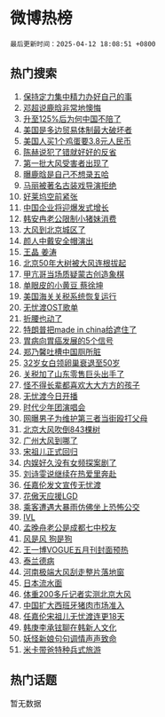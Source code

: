 # 微博热榜

`最后更新时间：2025-04-12 18:08:51 +0800`

## 热门搜索

1. [保持定力集中精力办好自己的事](https://m.weibo.cn/search?containerid=100103type%3D1%26t%3D10%26q%3D%23%E4%BF%9D%E6%8C%81%E5%AE%9A%E5%8A%9B%E9%9B%86%E4%B8%AD%E7%B2%BE%E5%8A%9B%E5%8A%9E%E5%A5%BD%E8%87%AA%E5%B7%B1%E7%9A%84%E4%BA%8B%23&stream_entry_id=51&isnewpage=1&extparam=seat%3D1%26filter_type%3Drealtimehot%26stream_entry_id%3D51%26q%3D%2523%25E4%25BF%259D%25E6%258C%2581%25E5%25AE%259A%25E5%258A%259B%25E9%259B%2586%25E4%25B8%25AD%25E7%25B2%25BE%25E5%258A%259B%25E5%258A%259E%25E5%25A5%25BD%25E8%2587%25AA%25E5%25B7%25B1%25E7%259A%2584%25E4%25BA%258B%2523%26c_type%3D51%26dgr%3D0%26cate%3D10103%26pos%3D0%26display_time%3D1744452530%26pre_seqid%3D174445253057202031937)
1. [邓超说鹿晗非常地懊悔](https://m.weibo.cn/search?containerid=100103type%3D1%26t%3D10%26q%3D%23%E9%82%93%E8%B6%85%E8%AF%B4%E9%B9%BF%E6%99%97%E9%9D%9E%E5%B8%B8%E5%9C%B0%E6%87%8A%E6%82%94%23&stream_entry_id=31&isnewpage=1&extparam=seat%3D1%26stream_entry_id%3D31%26realpos%3D1%26dgr%3D0%26flag%3D2%26filter_type%3Drealtimehot%26pos%3D0%26c_type%3D31%26band_rank%3D1%26q%3D%2523%25E9%2582%2593%25E8%25B6%2585%25E8%25AF%25B4%25E9%25B9%25BF%25E6%2599%2597%25E9%259D%259E%25E5%25B8%25B8%25E5%259C%25B0%25E6%2587%258A%25E6%2582%2594%2523%26cate%3D5001%26lcate%3D5001%26display_time%3D1744452530%26pre_seqid%3D174445253057202031937)
1. [升至125%后为何中国不陪了](https://m.weibo.cn/search?containerid=100103type%3D1%26t%3D10%26q%3D%23%E5%8D%87%E8%87%B3125%25%E5%90%8E%E4%B8%BA%E4%BD%95%E4%B8%AD%E5%9B%BD%E4%B8%8D%E9%99%AA%E4%BA%86%23&stream_entry_id=31&isnewpage=1&extparam=seat%3D1%26stream_entry_id%3D31%26realpos%3D2%26dgr%3D0%26flag%3D2%26filter_type%3Drealtimehot%26pos%3D1%26c_type%3D31%26band_rank%3D2%26q%3D%2523%25E5%258D%2587%25E8%2587%25B3125%2525%25E5%2590%258E%25E4%25B8%25BA%25E4%25BD%2595%25E4%25B8%25AD%25E5%259B%25BD%25E4%25B8%258D%25E9%2599%25AA%25E4%25BA%2586%2523%26cate%3D5001%26lcate%3D5001%26display_time%3D1744452530%26pre_seqid%3D174445253057202031937)
1. [美国是多边贸易体制最大破坏者](https://m.weibo.cn/search?containerid=100103type%3D1%26t%3D10%26q%3D%23%E7%BE%8E%E5%9B%BD%E6%98%AF%E5%A4%9A%E8%BE%B9%E8%B4%B8%E6%98%93%E4%BD%93%E5%88%B6%E6%9C%80%E5%A4%A7%E7%A0%B4%E5%9D%8F%E8%80%85%23&stream_entry_id=31&isnewpage=1&extparam=seat%3D1%26stream_entry_id%3D31%26realpos%3D3%26dgr%3D0%26flag%3D1%26filter_type%3Drealtimehot%26pos%3D2%26c_type%3D31%26band_rank%3D3%26q%3D%2523%25E7%25BE%258E%25E5%259B%25BD%25E6%2598%25AF%25E5%25A4%259A%25E8%25BE%25B9%25E8%25B4%25B8%25E6%2598%2593%25E4%25BD%2593%25E5%2588%25B6%25E6%259C%2580%25E5%25A4%25A7%25E7%25A0%25B4%25E5%259D%258F%25E8%2580%2585%2523%26cate%3D5001%26lcate%3D5001%26display_time%3D1744452530%26pre_seqid%3D174445253057202031937)
1. [美国人买1个鸡蛋要3.8元人民币](https://m.weibo.cn/search?containerid=100103type%3D1%26t%3D10%26q%3D%23%E7%BE%8E%E5%9B%BD%E4%BA%BA%E4%B9%B01%E4%B8%AA%E9%B8%A1%E8%9B%8B%E8%A6%813.8%E5%85%83%E4%BA%BA%E6%B0%91%E5%B8%81%23&stream_entry_id=31&isnewpage=1&extparam=seat%3D1%26stream_entry_id%3D31%26realpos%3D4%26dgr%3D0%26flag%3D1%26filter_type%3Drealtimehot%26pos%3D3%26c_type%3D31%26band_rank%3D4%26q%3D%2523%25E7%25BE%258E%25E5%259B%25BD%25E4%25BA%25BA%25E4%25B9%25B01%25E4%25B8%25AA%25E9%25B8%25A1%25E8%259B%258B%25E8%25A6%25813.8%25E5%2585%2583%25E4%25BA%25BA%25E6%25B0%2591%25E5%25B8%2581%2523%26cate%3D5001%26lcate%3D5001%26display_time%3D1744452530%26pre_seqid%3D174445253057202031937)
1. [陈赫说犯了错就好好的反省](https://m.weibo.cn/search?containerid=100103type%3D1%26t%3D10%26q%3D%23%E9%99%88%E8%B5%AB%E8%AF%B4%E7%8A%AF%E4%BA%86%E9%94%99%E5%B0%B1%E5%A5%BD%E5%A5%BD%E7%9A%84%E5%8F%8D%E7%9C%81%23&stream_entry_id=31&isnewpage=1&extparam=seat%3D1%26stream_entry_id%3D31%26realpos%3D5%26dgr%3D0%26flag%3D1%26filter_type%3Drealtimehot%26pos%3D4%26c_type%3D31%26band_rank%3D5%26q%3D%2523%25E9%2599%2588%25E8%25B5%25AB%25E8%25AF%25B4%25E7%258A%25AF%25E4%25BA%2586%25E9%2594%2599%25E5%25B0%25B1%25E5%25A5%25BD%25E5%25A5%25BD%25E7%259A%2584%25E5%258F%258D%25E7%259C%2581%2523%26cate%3D5001%26lcate%3D5001%26display_time%3D1744452530%26pre_seqid%3D174445253057202031937)
1. [第一批大风受害者出现了](https://m.weibo.cn/search?containerid=100103type%3D1%26t%3D10%26q%3D%23%E7%AC%AC%E4%B8%80%E6%89%B9%E5%A4%A7%E9%A3%8E%E5%8F%97%E5%AE%B3%E8%80%85%E5%87%BA%E7%8E%B0%E4%BA%86%23&stream_entry_id=31&isnewpage=1&extparam=seat%3D1%26stream_entry_id%3D31%26realpos%3D6%26dgr%3D0%26flag%3D0%26filter_type%3Drealtimehot%26pos%3D5%26c_type%3D31%26band_rank%3D6%26q%3D%2523%25E7%25AC%25AC%25E4%25B8%2580%25E6%2589%25B9%25E5%25A4%25A7%25E9%25A3%258E%25E5%258F%2597%25E5%25AE%25B3%25E8%2580%2585%25E5%2587%25BA%25E7%258E%25B0%25E4%25BA%2586%2523%26cate%3D5001%26lcate%3D5001%26display_time%3D1744452530%26pre_seqid%3D174445253057202031937)
1. [曝鹿晗是自己不想录五哈](https://m.weibo.cn/search?containerid=100103type%3D1%26t%3D10%26q%3D%23%E6%9B%9D%E9%B9%BF%E6%99%97%E6%98%AF%E8%87%AA%E5%B7%B1%E4%B8%8D%E6%83%B3%E5%BD%95%E4%BA%94%E5%93%88%23&stream_entry_id=31&isnewpage=1&extparam=seat%3D1%26stream_entry_id%3D31%26realpos%3D7%26dgr%3D0%26flag%3D1%26filter_type%3Drealtimehot%26pos%3D6%26c_type%3D31%26band_rank%3D7%26q%3D%2523%25E6%259B%259D%25E9%25B9%25BF%25E6%2599%2597%25E6%2598%25AF%25E8%2587%25AA%25E5%25B7%25B1%25E4%25B8%258D%25E6%2583%25B3%25E5%25BD%2595%25E4%25BA%2594%25E5%2593%2588%2523%26cate%3D5001%26lcate%3D5001%26display_time%3D1744452530%26pre_seqid%3D174445253057202031937)
1. [马丽被著名古装戏导演拒绝](https://m.weibo.cn/search?containerid=100103type%3D1%26t%3D10%26q%3D%E9%A9%AC%E4%B8%BD%E8%A2%AB%E8%91%97%E5%90%8D%E5%8F%A4%E8%A3%85%E6%88%8F%E5%AF%BC%E6%BC%94%E6%8B%92%E7%BB%9D&stream_entry_id=31&isnewpage=1&extparam=seat%3D1%26stream_entry_id%3D31%26realpos%3D8%26dgr%3D0%26flag%3D1%26filter_type%3Drealtimehot%26pos%3D7%26c_type%3D31%26band_rank%3D8%26q%3D%25E9%25A9%25AC%25E4%25B8%25BD%25E8%25A2%25AB%25E8%2591%2597%25E5%2590%258D%25E5%258F%25A4%25E8%25A3%2585%25E6%2588%258F%25E5%25AF%25BC%25E6%25BC%2594%25E6%258B%2592%25E7%25BB%259D%26cate%3D5001%26lcate%3D5001%26display_time%3D1744452530%26pre_seqid%3D174445253057202031937)
1. [好莱坞空前紧张](https://m.weibo.cn/search?containerid=100103type%3D1%26t%3D10%26q%3D%23%E5%A5%BD%E8%8E%B1%E5%9D%9E%E7%A9%BA%E5%89%8D%E7%B4%A7%E5%BC%A0%23&stream_entry_id=31&isnewpage=1&extparam=seat%3D1%26stream_entry_id%3D31%26realpos%3D9%26dgr%3D0%26flag%3D0%26filter_type%3Drealtimehot%26pos%3D8%26c_type%3D31%26band_rank%3D9%26q%3D%2523%25E5%25A5%25BD%25E8%258E%25B1%25E5%259D%259E%25E7%25A9%25BA%25E5%2589%258D%25E7%25B4%25A7%25E5%25BC%25A0%2523%26cate%3D5001%26lcate%3D5001%26display_time%3D1744452530%26pre_seqid%3D174445253057202031937)
1. [中国企业将迎爆发式增长](https://m.weibo.cn/search?containerid=100103type%3D1%26t%3D10%26q%3D%23%E4%B8%AD%E5%9B%BD%E4%BC%81%E4%B8%9A%E5%B0%86%E8%BF%8E%E7%88%86%E5%8F%91%E5%BC%8F%E5%A2%9E%E9%95%BF%23&stream_entry_id=31&isnewpage=1&extparam=seat%3D1%26stream_entry_id%3D31%26realpos%3D10%26dgr%3D0%26flag%3D1%26filter_type%3Drealtimehot%26pos%3D9%26c_type%3D31%26band_rank%3D10%26q%3D%2523%25E4%25B8%25AD%25E5%259B%25BD%25E4%25BC%2581%25E4%25B8%259A%25E5%25B0%2586%25E8%25BF%258E%25E7%2588%2586%25E5%258F%2591%25E5%25BC%258F%25E5%25A2%259E%25E9%2595%25BF%2523%26cate%3D5001%26lcate%3D5001%26display_time%3D1744452530%26pre_seqid%3D174445253057202031937)
1. [韩安冉老公限制小猪妹消费](https://m.weibo.cn/search?containerid=100103type%3D1%26t%3D10%26q%3D%23%E9%9F%A9%E5%AE%89%E5%86%89%E8%80%81%E5%85%AC%E9%99%90%E5%88%B6%E5%B0%8F%E7%8C%AA%E5%A6%B9%E6%B6%88%E8%B4%B9%23&stream_entry_id=31&isnewpage=1&extparam=seat%3D1%26stream_entry_id%3D31%26realpos%3D11%26dgr%3D0%26flag%3D1%26filter_type%3Drealtimehot%26pos%3D10%26c_type%3D31%26band_rank%3D11%26q%3D%2523%25E9%259F%25A9%25E5%25AE%2589%25E5%2586%2589%25E8%2580%2581%25E5%2585%25AC%25E9%2599%2590%25E5%2588%25B6%25E5%25B0%258F%25E7%258C%25AA%25E5%25A6%25B9%25E6%25B6%2588%25E8%25B4%25B9%2523%26cate%3D5001%26lcate%3D5001%26display_time%3D1744452530%26pre_seqid%3D174445253057202031937)
1. [大风到北京城区了](https://m.weibo.cn/search?containerid=100103type%3D1%26t%3D10%26q%3D%23%E5%A4%A7%E9%A3%8E%E5%88%B0%E5%8C%97%E4%BA%AC%E5%9F%8E%E5%8C%BA%E4%BA%86%23&stream_entry_id=31&isnewpage=1&extparam=seat%3D1%26stream_entry_id%3D31%26realpos%3D12%26dgr%3D0%26flag%3D0%26filter_type%3Drealtimehot%26pos%3D11%26c_type%3D31%26band_rank%3D12%26q%3D%2523%25E5%25A4%25A7%25E9%25A3%258E%25E5%2588%25B0%25E5%258C%2597%25E4%25BA%25AC%25E5%259F%258E%25E5%258C%25BA%25E4%25BA%2586%2523%26cate%3D5001%26lcate%3D5001%26display_time%3D1744452530%26pre_seqid%3D174445253057202031937)
1. [颜人中戴安全帽演出](https://m.weibo.cn/search?containerid=100103type%3D1%26t%3D10%26q%3D%23%E9%A2%9C%E4%BA%BA%E4%B8%AD%E6%88%B4%E5%AE%89%E5%85%A8%E5%B8%BD%E6%BC%94%E5%87%BA%23&stream_entry_id=31&isnewpage=1&extparam=seat%3D1%26stream_entry_id%3D31%26realpos%3D13%26dgr%3D0%26flag%3D1%26filter_type%3Drealtimehot%26pos%3D12%26c_type%3D31%26band_rank%3D13%26q%3D%2523%25E9%25A2%259C%25E4%25BA%25BA%25E4%25B8%25AD%25E6%2588%25B4%25E5%25AE%2589%25E5%2585%25A8%25E5%25B8%25BD%25E6%25BC%2594%25E5%2587%25BA%2523%26cate%3D5001%26lcate%3D5001%26display_time%3D1744452530%26pre_seqid%3D174445253057202031937)
1. [王晶 姜涛](https://m.weibo.cn/search?containerid=100103type%3D1%26t%3D10%26q%3D%E7%8E%8B%E6%99%B6+%E5%A7%9C%E6%B6%9B&stream_entry_id=31&isnewpage=1&extparam=seat%3D1%26stream_entry_id%3D31%26realpos%3D14%26dgr%3D0%26flag%3D0%26filter_type%3Drealtimehot%26pos%3D13%26c_type%3D31%26band_rank%3D14%26q%3D%25E7%258E%258B%25E6%2599%25B6%2520%25E5%25A7%259C%25E6%25B6%259B%26cate%3D5001%26lcate%3D5001%26display_time%3D1744452530%26pre_seqid%3D174445253057202031937)
1. [北京50年大树被大风连根拔起](https://m.weibo.cn/search?containerid=100103type%3D1%26t%3D10%26q%3D%23%E5%8C%97%E4%BA%AC50%E5%B9%B4%E5%A4%A7%E6%A0%91%E8%A2%AB%E5%A4%A7%E9%A3%8E%E8%BF%9E%E6%A0%B9%E6%8B%94%E8%B5%B7%23&stream_entry_id=31&isnewpage=1&extparam=seat%3D1%26stream_entry_id%3D31%26realpos%3D15%26dgr%3D0%26flag%3D1%26filter_type%3Drealtimehot%26pos%3D14%26c_type%3D31%26band_rank%3D15%26q%3D%2523%25E5%258C%2597%25E4%25BA%25AC50%25E5%25B9%25B4%25E5%25A4%25A7%25E6%25A0%2591%25E8%25A2%25AB%25E5%25A4%25A7%25E9%25A3%258E%25E8%25BF%259E%25E6%25A0%25B9%25E6%258B%2594%25E8%25B5%25B7%2523%26cate%3D5001%26lcate%3D5001%26display_time%3D1744452530%26pre_seqid%3D174445253057202031937)
1. [甲亢哥当场质疑蒙古创造象棋](https://m.weibo.cn/search?containerid=100103type%3D1%26t%3D10%26q%3D%E7%94%B2%E4%BA%A2%E5%93%A5%E5%BD%93%E5%9C%BA%E8%B4%A8%E7%96%91%E8%92%99%E5%8F%A4%E5%88%9B%E9%80%A0%E8%B1%A1%E6%A3%8B&stream_entry_id=31&isnewpage=1&extparam=seat%3D1%26stream_entry_id%3D31%26realpos%3D16%26dgr%3D0%26flag%3D0%26filter_type%3Drealtimehot%26pos%3D15%26c_type%3D31%26band_rank%3D16%26q%3D%25E7%2594%25B2%25E4%25BA%25A2%25E5%2593%25A5%25E5%25BD%2593%25E5%259C%25BA%25E8%25B4%25A8%25E7%2596%2591%25E8%2592%2599%25E5%258F%25A4%25E5%2588%259B%25E9%2580%25A0%25E8%25B1%25A1%25E6%25A3%258B%26cate%3D5001%26lcate%3D5001%26display_time%3D1744452530%26pre_seqid%3D174445253057202031937)
1. [单眼皮的小黄豆 蔡徐坤](https://m.weibo.cn/search?containerid=100103type%3D1%26t%3D10%26q%3D%E5%8D%95%E7%9C%BC%E7%9A%AE%E7%9A%84%E5%B0%8F%E9%BB%84%E8%B1%86+%E8%94%A1%E5%BE%90%E5%9D%A4&stream_entry_id=31&isnewpage=1&extparam=seat%3D1%26stream_entry_id%3D31%26realpos%3D17%26dgr%3D0%26flag%3D1%26filter_type%3Drealtimehot%26pos%3D16%26c_type%3D31%26band_rank%3D17%26q%3D%25E5%258D%2595%25E7%259C%25BC%25E7%259A%25AE%25E7%259A%2584%25E5%25B0%258F%25E9%25BB%2584%25E8%25B1%2586%2520%25E8%2594%25A1%25E5%25BE%2590%25E5%259D%25A4%26cate%3D5001%26lcate%3D5001%26display_time%3D1744452530%26pre_seqid%3D174445253057202031937)
1. [美国海关关税系统恢复运行](https://m.weibo.cn/search?containerid=100103type%3D1%26t%3D10%26q%3D%23%E7%BE%8E%E5%9B%BD%E6%B5%B7%E5%85%B3%E5%85%B3%E7%A8%8E%E7%B3%BB%E7%BB%9F%E6%81%A2%E5%A4%8D%E8%BF%90%E8%A1%8C%23&stream_entry_id=31&isnewpage=1&extparam=seat%3D1%26stream_entry_id%3D31%26realpos%3D18%26dgr%3D0%26flag%3D1%26filter_type%3Drealtimehot%26pos%3D17%26c_type%3D31%26band_rank%3D18%26q%3D%2523%25E7%25BE%258E%25E5%259B%25BD%25E6%25B5%25B7%25E5%2585%25B3%25E5%2585%25B3%25E7%25A8%258E%25E7%25B3%25BB%25E7%25BB%259F%25E6%2581%25A2%25E5%25A4%258D%25E8%25BF%2590%25E8%25A1%258C%2523%26cate%3D5001%26lcate%3D5001%26display_time%3D1744452530%26pre_seqid%3D174445253057202031937)
1. [无忧渡OST歌单](https://m.weibo.cn/search?containerid=100103type%3D1%26t%3D10%26q%3D%23%E6%97%A0%E5%BF%A7%E6%B8%A1OST%E6%AD%8C%E5%8D%95%23&stream_entry_id=31&isnewpage=1&extparam=seat%3D1%26stream_entry_id%3D31%26realpos%3D19%26dgr%3D0%26flag%3D0%26filter_type%3Drealtimehot%26pos%3D18%26c_type%3D31%26band_rank%3D19%26q%3D%2523%25E6%2597%25A0%25E5%25BF%25A7%25E6%25B8%25A1OST%25E6%25AD%258C%25E5%258D%2595%2523%26cate%3D5001%26lcate%3D5001%26display_time%3D1744452530%26pre_seqid%3D174445253057202031937)
1. [折腰也动了](https://m.weibo.cn/search?containerid=100103type%3D1%26t%3D10%26q%3D%23%E6%8A%98%E8%85%B0%E4%B9%9F%E5%8A%A8%E4%BA%86%23&stream_entry_id=31&isnewpage=1&extparam=seat%3D1%26stream_entry_id%3D31%26realpos%3D20%26dgr%3D0%26flag%3D0%26filter_type%3Drealtimehot%26pos%3D19%26c_type%3D31%26band_rank%3D20%26q%3D%2523%25E6%258A%2598%25E8%2585%25B0%25E4%25B9%259F%25E5%258A%25A8%25E4%25BA%2586%2523%26cate%3D5001%26lcate%3D5001%26display_time%3D1744452530%26pre_seqid%3D174445253057202031937)
1. [特朗普把made in china给遮住了](https://m.weibo.cn/search?containerid=100103type%3D1%26t%3D10%26q%3D%E7%89%B9%E6%9C%97%E6%99%AE%E6%8A%8Amade+in+china%E7%BB%99%E9%81%AE%E4%BD%8F%E4%BA%86&stream_entry_id=31&isnewpage=1&extparam=seat%3D1%26stream_entry_id%3D31%26realpos%3D21%26dgr%3D0%26flag%3D0%26filter_type%3Drealtimehot%26pos%3D20%26c_type%3D31%26band_rank%3D21%26q%3D%25E7%2589%25B9%25E6%259C%2597%25E6%2599%25AE%25E6%258A%258Amade%2520in%2520china%25E7%25BB%2599%25E9%2581%25AE%25E4%25BD%258F%25E4%25BA%2586%26cate%3D5001%26lcate%3D5001%26display_time%3D1744452530%26pre_seqid%3D174445253057202031937)
1. [胃病向胃癌发展的5个信号](https://m.weibo.cn/search?containerid=100103type%3D1%26t%3D10%26q%3D%23%E8%83%83%E7%97%85%E5%90%91%E8%83%83%E7%99%8C%E5%8F%91%E5%B1%95%E7%9A%845%E4%B8%AA%E4%BF%A1%E5%8F%B7%23&stream_entry_id=31&isnewpage=1&extparam=seat%3D1%26stream_entry_id%3D31%26realpos%3D22%26dgr%3D0%26flag%3D1%26filter_type%3Drealtimehot%26pos%3D21%26c_type%3D31%26band_rank%3D22%26q%3D%2523%25E8%2583%2583%25E7%2597%2585%25E5%2590%2591%25E8%2583%2583%25E7%2599%258C%25E5%258F%2591%25E5%25B1%2595%25E7%259A%25845%25E4%25B8%25AA%25E4%25BF%25A1%25E5%258F%25B7%2523%26cate%3D5001%26lcate%3D5001%26display_time%3D1744452530%26pre_seqid%3D174445253057202031937)
1. [郑乃馨吐槽中国厕所脏](https://m.weibo.cn/search?containerid=100103type%3D1%26t%3D10%26q%3D%23%E9%83%91%E4%B9%83%E9%A6%A8%E5%90%90%E6%A7%BD%E4%B8%AD%E5%9B%BD%E5%8E%95%E6%89%80%E8%84%8F%23&stream_entry_id=31&isnewpage=1&extparam=seat%3D1%26stream_entry_id%3D31%26realpos%3D23%26dgr%3D0%26flag%3D0%26filter_type%3Drealtimehot%26pos%3D22%26c_type%3D31%26band_rank%3D23%26q%3D%2523%25E9%2583%2591%25E4%25B9%2583%25E9%25A6%25A8%25E5%2590%2590%25E6%25A7%25BD%25E4%25B8%25AD%25E5%259B%25BD%25E5%258E%2595%25E6%2589%2580%25E8%2584%258F%2523%26cate%3D5001%26lcate%3D5001%26display_time%3D1744452530%26pre_seqid%3D174445253057202031937)
1. [32岁女白领卵巢衰退至50岁](https://m.weibo.cn/search?containerid=100103type%3D1%26t%3D10%26q%3D%2332%E5%B2%81%E5%A5%B3%E7%99%BD%E9%A2%86%E5%8D%B5%E5%B7%A2%E8%A1%B0%E9%80%80%E8%87%B350%E5%B2%81%23&stream_entry_id=31&isnewpage=1&extparam=seat%3D1%26stream_entry_id%3D31%26realpos%3D24%26dgr%3D0%26flag%3D0%26filter_type%3Drealtimehot%26pos%3D23%26c_type%3D31%26band_rank%3D24%26q%3D%252332%25E5%25B2%2581%25E5%25A5%25B3%25E7%2599%25BD%25E9%25A2%2586%25E5%258D%25B5%25E5%25B7%25A2%25E8%25A1%25B0%25E9%2580%2580%25E8%2587%25B350%25E5%25B2%2581%2523%26cate%3D5001%26lcate%3D5001%26display_time%3D1744452530%26pre_seqid%3D174445253057202031937)
1. [关税加了山东零售巨头出手了](https://m.weibo.cn/search?containerid=100103type%3D1%26t%3D10%26q%3D%23%E5%85%B3%E7%A8%8E%E5%8A%A0%E4%BA%86%E5%B1%B1%E4%B8%9C%E9%9B%B6%E5%94%AE%E5%B7%A8%E5%A4%B4%E5%87%BA%E6%89%8B%E4%BA%86%23&stream_entry_id=31&isnewpage=1&extparam=seat%3D1%26stream_entry_id%3D31%26realpos%3D25%26dgr%3D0%26flag%3D0%26filter_type%3Drealtimehot%26pos%3D24%26c_type%3D31%26band_rank%3D25%26q%3D%2523%25E5%2585%25B3%25E7%25A8%258E%25E5%258A%25A0%25E4%25BA%2586%25E5%25B1%25B1%25E4%25B8%259C%25E9%259B%25B6%25E5%2594%25AE%25E5%25B7%25A8%25E5%25A4%25B4%25E5%2587%25BA%25E6%2589%258B%25E4%25BA%2586%2523%26cate%3D5001%26lcate%3D5001%26display_time%3D1744452530%26pre_seqid%3D174445253057202031937)
1. [怪不得长辈都喜欢大大方方的孩子](https://m.weibo.cn/search?containerid=100103type%3D1%26t%3D10%26q%3D%E6%80%AA%E4%B8%8D%E5%BE%97%E9%95%BF%E8%BE%88%E9%83%BD%E5%96%9C%E6%AC%A2%E5%A4%A7%E5%A4%A7%E6%96%B9%E6%96%B9%E7%9A%84%E5%AD%A9%E5%AD%90&stream_entry_id=31&isnewpage=1&extparam=seat%3D1%26stream_entry_id%3D31%26realpos%3D26%26dgr%3D0%26flag%3D0%26filter_type%3Drealtimehot%26pos%3D25%26c_type%3D31%26band_rank%3D26%26q%3D%25E6%2580%25AA%25E4%25B8%258D%25E5%25BE%2597%25E9%2595%25BF%25E8%25BE%2588%25E9%2583%25BD%25E5%2596%259C%25E6%25AC%25A2%25E5%25A4%25A7%25E5%25A4%25A7%25E6%2596%25B9%25E6%2596%25B9%25E7%259A%2584%25E5%25AD%25A9%25E5%25AD%2590%26cate%3D5001%26lcate%3D5001%26display_time%3D1744452530%26pre_seqid%3D174445253057202031937)
1. [无忧渡今日开播](https://m.weibo.cn/search?containerid=100103type%3D1%26t%3D10%26q%3D%23%E6%97%A0%E5%BF%A7%E6%B8%A1%E4%BB%8A%E6%97%A5%E5%BC%80%E6%92%AD%23&stream_entry_id=31&isnewpage=1&extparam=seat%3D1%26stream_entry_id%3D31%26realpos%3D27%26dgr%3D0%26flag%3D0%26filter_type%3Drealtimehot%26pos%3D26%26c_type%3D31%26band_rank%3D27%26q%3D%2523%25E6%2597%25A0%25E5%25BF%25A7%25E6%25B8%25A1%25E4%25BB%258A%25E6%2597%25A5%25E5%25BC%2580%25E6%2592%25AD%2523%26cate%3D5001%26lcate%3D5001%26display_time%3D1744452530%26pre_seqid%3D174445253057202031937)
1. [时代少年团演唱会](https://m.weibo.cn/search?containerid=100103type%3D1%26t%3D10%26q%3D%E6%97%B6%E4%BB%A3%E5%B0%91%E5%B9%B4%E5%9B%A2%E6%BC%94%E5%94%B1%E4%BC%9A&stream_entry_id=31&isnewpage=1&extparam=seat%3D1%26stream_entry_id%3D31%26realpos%3D28%26dgr%3D0%26flag%3D1%26filter_type%3Drealtimehot%26pos%3D27%26c_type%3D31%26band_rank%3D28%26q%3D%25E6%2597%25B6%25E4%25BB%25A3%25E5%25B0%2591%25E5%25B9%25B4%25E5%259B%25A2%25E6%25BC%2594%25E5%2594%25B1%25E4%25BC%259A%26cate%3D5001%26lcate%3D5001%26display_time%3D1744452530%26pre_seqid%3D174445253057202031937)
1. [网曝男子为维护第三者当街殴打父母](https://m.weibo.cn/search?containerid=100103type%3D1%26t%3D10%26q%3D%23%E7%BD%91%E6%9B%9D%E7%94%B7%E5%AD%90%E4%B8%BA%E7%BB%B4%E6%8A%A4%E7%AC%AC%E4%B8%89%E8%80%85%E5%BD%93%E8%A1%97%E6%AE%B4%E6%89%93%E7%88%B6%E6%AF%8D%23&stream_entry_id=31&isnewpage=1&extparam=seat%3D1%26stream_entry_id%3D31%26realpos%3D29%26dgr%3D0%26flag%3D1%26filter_type%3Drealtimehot%26pos%3D28%26c_type%3D31%26band_rank%3D29%26q%3D%2523%25E7%25BD%2591%25E6%259B%259D%25E7%2594%25B7%25E5%25AD%2590%25E4%25B8%25BA%25E7%25BB%25B4%25E6%258A%25A4%25E7%25AC%25AC%25E4%25B8%2589%25E8%2580%2585%25E5%25BD%2593%25E8%25A1%2597%25E6%25AE%25B4%25E6%2589%2593%25E7%2588%25B6%25E6%25AF%258D%2523%26cate%3D5001%26lcate%3D5001%26display_time%3D1744452530%26pre_seqid%3D174445253057202031937)
1. [北京大风吹倒843棵树](https://m.weibo.cn/search?containerid=100103type%3D1%26t%3D10%26q%3D%23%E5%8C%97%E4%BA%AC%E5%A4%A7%E9%A3%8E%E5%90%B9%E5%80%92843%E6%A3%B5%E6%A0%91%23&stream_entry_id=31&isnewpage=1&extparam=seat%3D1%26stream_entry_id%3D31%26realpos%3D30%26dgr%3D0%26flag%3D1%26filter_type%3Drealtimehot%26pos%3D29%26c_type%3D31%26band_rank%3D30%26q%3D%2523%25E5%258C%2597%25E4%25BA%25AC%25E5%25A4%25A7%25E9%25A3%258E%25E5%2590%25B9%25E5%2580%2592843%25E6%25A3%25B5%25E6%25A0%2591%2523%26cate%3D5001%26lcate%3D5001%26display_time%3D1744452530%26pre_seqid%3D174445253057202031937)
1. [广州大风到哪了](https://m.weibo.cn/search?containerid=100103type%3D1%26t%3D10%26q%3D%23%E5%B9%BF%E5%B7%9E%E5%A4%A7%E9%A3%8E%E5%88%B0%E5%93%AA%E4%BA%86%23&stream_entry_id=31&isnewpage=1&extparam=seat%3D1%26stream_entry_id%3D31%26realpos%3D31%26dgr%3D0%26flag%3D1%26filter_type%3Drealtimehot%26pos%3D30%26c_type%3D31%26band_rank%3D31%26q%3D%2523%25E5%25B9%25BF%25E5%25B7%259E%25E5%25A4%25A7%25E9%25A3%258E%25E5%2588%25B0%25E5%2593%25AA%25E4%25BA%2586%2523%26cate%3D5001%26lcate%3D5001%26display_time%3D1744452530%26pre_seqid%3D174445253057202031937)
1. [宋祖儿正式回归](https://m.weibo.cn/search?containerid=100103type%3D1%26t%3D10%26q%3D%23%E5%AE%8B%E7%A5%96%E5%84%BF%E6%AD%A3%E5%BC%8F%E5%9B%9E%E5%BD%92%23&stream_entry_id=31&isnewpage=1&extparam=seat%3D1%26stream_entry_id%3D31%26realpos%3D32%26dgr%3D0%26flag%3D0%26filter_type%3Drealtimehot%26pos%3D31%26c_type%3D31%26band_rank%3D32%26q%3D%2523%25E5%25AE%258B%25E7%25A5%2596%25E5%2584%25BF%25E6%25AD%25A3%25E5%25BC%258F%25E5%259B%259E%25E5%25BD%2592%2523%26cate%3D5001%26lcate%3D5001%26display_time%3D1744452530%26pre_seqid%3D174445253057202031937)
1. [内娱好久没有女频探案剧了](https://m.weibo.cn/search?containerid=100103type%3D1%26t%3D10%26q%3D%E5%86%85%E5%A8%B1%E5%A5%BD%E4%B9%85%E6%B2%A1%E6%9C%89%E5%A5%B3%E9%A2%91%E6%8E%A2%E6%A1%88%E5%89%A7%E4%BA%86&stream_entry_id=31&isnewpage=1&extparam=seat%3D1%26stream_entry_id%3D31%26realpos%3D33%26dgr%3D0%26flag%3D0%26filter_type%3Drealtimehot%26pos%3D32%26c_type%3D31%26band_rank%3D33%26q%3D%25E5%2586%2585%25E5%25A8%25B1%25E5%25A5%25BD%25E4%25B9%2585%25E6%25B2%25A1%25E6%259C%2589%25E5%25A5%25B3%25E9%25A2%2591%25E6%258E%25A2%25E6%25A1%2588%25E5%2589%25A7%25E4%25BA%2586%26cate%3D5001%26lcate%3D5001%26display_time%3D1744452530%26pre_seqid%3D174445253057202031937)
1. [刘诗雯说继续在热爱里奔赴](https://m.weibo.cn/search?containerid=100103type%3D1%26t%3D10%26q%3D%E5%88%98%E8%AF%97%E9%9B%AF%E8%AF%B4%E7%BB%A7%E7%BB%AD%E5%9C%A8%E7%83%AD%E7%88%B1%E9%87%8C%E5%A5%94%E8%B5%B4&stream_entry_id=31&isnewpage=1&extparam=seat%3D1%26stream_entry_id%3D31%26realpos%3D34%26dgr%3D0%26flag%3D1%26filter_type%3Drealtimehot%26pos%3D33%26c_type%3D31%26band_rank%3D34%26q%3D%25E5%2588%2598%25E8%25AF%2597%25E9%259B%25AF%25E8%25AF%25B4%25E7%25BB%25A7%25E7%25BB%25AD%25E5%259C%25A8%25E7%2583%25AD%25E7%2588%25B1%25E9%2587%258C%25E5%25A5%2594%25E8%25B5%25B4%26cate%3D5001%26lcate%3D5001%26display_time%3D1744452530%26pre_seqid%3D174445253057202031937)
1. [任嘉伦发文宣传无忧渡](https://m.weibo.cn/search?containerid=100103type%3D1%26t%3D10%26q%3D%23%E4%BB%BB%E5%98%89%E4%BC%A6%E5%8F%91%E6%96%87%E5%AE%A3%E4%BC%A0%E6%97%A0%E5%BF%A7%E6%B8%A1%23&stream_entry_id=31&isnewpage=1&extparam=seat%3D1%26stream_entry_id%3D31%26realpos%3D35%26dgr%3D0%26flag%3D1%26filter_type%3Drealtimehot%26pos%3D34%26c_type%3D31%26band_rank%3D35%26q%3D%2523%25E4%25BB%25BB%25E5%2598%2589%25E4%25BC%25A6%25E5%258F%2591%25E6%2596%2587%25E5%25AE%25A3%25E4%25BC%25A0%25E6%2597%25A0%25E5%25BF%25A7%25E6%25B8%25A1%2523%26cate%3D5001%26lcate%3D5001%26display_time%3D1744452530%26pre_seqid%3D174445253057202031937)
1. [花傲天应援LGD](https://m.weibo.cn/search?containerid=100103type%3D1%26t%3D10%26q%3D%23%E8%8A%B1%E5%82%B2%E5%A4%A9%E5%BA%94%E6%8F%B4LGD%23&stream_entry_id=31&isnewpage=1&extparam=seat%3D1%26stream_entry_id%3D31%26realpos%3D36%26dgr%3D0%26flag%3D1%26filter_type%3Drealtimehot%26pos%3D35%26c_type%3D31%26band_rank%3D36%26q%3D%2523%25E8%258A%25B1%25E5%2582%25B2%25E5%25A4%25A9%25E5%25BA%2594%25E6%258F%25B4LGD%2523%26cate%3D5001%26lcate%3D5001%26display_time%3D1744452530%26pre_seqid%3D174445253057202031937)
1. [乘客遭遇大暴雨仿佛坐上恐怖公交](https://m.weibo.cn/search?containerid=100103type%3D1%26t%3D10%26q%3D%23%E4%B9%98%E5%AE%A2%E9%81%AD%E9%81%87%E5%A4%A7%E6%9A%B4%E9%9B%A8%E4%BB%BF%E4%BD%9B%E5%9D%90%E4%B8%8A%E6%81%90%E6%80%96%E5%85%AC%E4%BA%A4%23&stream_entry_id=31&isnewpage=1&extparam=seat%3D1%26stream_entry_id%3D31%26realpos%3D37%26dgr%3D0%26flag%3D1%26filter_type%3Drealtimehot%26pos%3D36%26c_type%3D31%26band_rank%3D37%26q%3D%2523%25E4%25B9%2598%25E5%25AE%25A2%25E9%2581%25AD%25E9%2581%2587%25E5%25A4%25A7%25E6%259A%25B4%25E9%259B%25A8%25E4%25BB%25BF%25E4%25BD%259B%25E5%259D%2590%25E4%25B8%258A%25E6%2581%2590%25E6%2580%2596%25E5%2585%25AC%25E4%25BA%25A4%2523%26cate%3D5001%26lcate%3D5001%26display_time%3D1744452530%26pre_seqid%3D174445253057202031937)
1. [IVL](https://m.weibo.cn/search?containerid=100103type%3D1%26t%3D10%26q%3DIVL&stream_entry_id=31&isnewpage=1&extparam=seat%3D1%26stream_entry_id%3D31%26realpos%3D38%26dgr%3D0%26flag%3D1%26filter_type%3Drealtimehot%26pos%3D37%26c_type%3D31%26band_rank%3D38%26q%3DIVL%26cate%3D5001%26lcate%3D5001%26display_time%3D1744452530%26pre_seqid%3D174445253057202031937)
1. [孟晚舟老公是成都七中校友](https://m.weibo.cn/search?containerid=100103type%3D1%26t%3D10%26q%3D%23%E5%AD%9F%E6%99%9A%E8%88%9F%E8%80%81%E5%85%AC%E6%98%AF%E6%88%90%E9%83%BD%E4%B8%83%E4%B8%AD%E6%A0%A1%E5%8F%8B%23&stream_entry_id=31&isnewpage=1&extparam=seat%3D1%26stream_entry_id%3D31%26realpos%3D39%26dgr%3D0%26flag%3D1%26filter_type%3Drealtimehot%26pos%3D38%26c_type%3D31%26band_rank%3D39%26q%3D%2523%25E5%25AD%259F%25E6%2599%259A%25E8%2588%259F%25E8%2580%2581%25E5%2585%25AC%25E6%2598%25AF%25E6%2588%2590%25E9%2583%25BD%25E4%25B8%2583%25E4%25B8%25AD%25E6%25A0%25A1%25E5%258F%258B%2523%26cate%3D5001%26lcate%3D5001%26display_time%3D1744452530%26pre_seqid%3D174445253057202031937)
1. [风是风 狗是狗](https://m.weibo.cn/search?containerid=100103type%3D1%26t%3D10%26q%3D%E9%A3%8E%E6%98%AF%E9%A3%8E+%E7%8B%97%E6%98%AF%E7%8B%97&stream_entry_id=31&isnewpage=1&extparam=seat%3D1%26stream_entry_id%3D31%26realpos%3D40%26dgr%3D0%26flag%3D1%26filter_type%3Drealtimehot%26pos%3D39%26c_type%3D31%26band_rank%3D40%26q%3D%25E9%25A3%258E%25E6%2598%25AF%25E9%25A3%258E%2520%25E7%258B%2597%25E6%2598%25AF%25E7%258B%2597%26cate%3D5001%26lcate%3D5001%26display_time%3D1744452530%26pre_seqid%3D174445253057202031937)
1. [王一博VOGUE五月刊封面预热](https://m.weibo.cn/search?containerid=100103type%3D1%26t%3D10%26q%3D%23%E7%8E%8B%E4%B8%80%E5%8D%9AVOGUE%E4%BA%94%E6%9C%88%E5%88%8A%E5%B0%81%E9%9D%A2%E9%A2%84%E7%83%AD%23&stream_entry_id=31&isnewpage=1&extparam=seat%3D1%26stream_entry_id%3D31%26realpos%3D41%26dgr%3D0%26flag%3D1%26filter_type%3Drealtimehot%26pos%3D40%26c_type%3D31%26band_rank%3D41%26q%3D%2523%25E7%258E%258B%25E4%25B8%2580%25E5%258D%259AVOGUE%25E4%25BA%2594%25E6%259C%2588%25E5%2588%258A%25E5%25B0%2581%25E9%259D%25A2%25E9%25A2%2584%25E7%2583%25AD%2523%26cate%3D5001%26lcate%3D5001%26display_time%3D1744452530%26pre_seqid%3D174445253057202031937)
1. [泰兰德病](https://m.weibo.cn/search?containerid=100103type%3D1%26t%3D10%26q%3D%E6%B3%B0%E5%85%B0%E5%BE%B7%E7%97%85&stream_entry_id=31&isnewpage=1&extparam=seat%3D1%26stream_entry_id%3D31%26realpos%3D42%26dgr%3D0%26flag%3D1%26filter_type%3Drealtimehot%26pos%3D41%26c_type%3D31%26band_rank%3D42%26q%3D%25E6%25B3%25B0%25E5%2585%25B0%25E5%25BE%25B7%25E7%2597%2585%26cate%3D5001%26lcate%3D5001%26display_time%3D1744452530%26pre_seqid%3D174445253057202031937)
1. [河南极端大风刮走整片落地窗](https://m.weibo.cn/search?containerid=100103type%3D1%26t%3D10%26q%3D%23%E6%B2%B3%E5%8D%97%E6%9E%81%E7%AB%AF%E5%A4%A7%E9%A3%8E%E5%88%AE%E8%B5%B0%E6%95%B4%E7%89%87%E8%90%BD%E5%9C%B0%E7%AA%97%23&stream_entry_id=31&isnewpage=1&extparam=seat%3D1%26stream_entry_id%3D31%26realpos%3D43%26dgr%3D0%26flag%3D1%26filter_type%3Drealtimehot%26pos%3D42%26c_type%3D31%26band_rank%3D43%26q%3D%2523%25E6%25B2%25B3%25E5%258D%2597%25E6%259E%2581%25E7%25AB%25AF%25E5%25A4%25A7%25E9%25A3%258E%25E5%2588%25AE%25E8%25B5%25B0%25E6%2595%25B4%25E7%2589%2587%25E8%2590%25BD%25E5%259C%25B0%25E7%25AA%2597%2523%26cate%3D5001%26lcate%3D5001%26display_time%3D1744452530%26pre_seqid%3D174445253057202031937)
1. [日本流水面](https://m.weibo.cn/search?containerid=100103type%3D1%26t%3D10%26q%3D%E6%97%A5%E6%9C%AC%E6%B5%81%E6%B0%B4%E9%9D%A2&stream_entry_id=31&isnewpage=1&extparam=seat%3D1%26stream_entry_id%3D31%26realpos%3D44%26dgr%3D0%26flag%3D1%26filter_type%3Drealtimehot%26pos%3D43%26c_type%3D31%26band_rank%3D44%26q%3D%25E6%2597%25A5%25E6%259C%25AC%25E6%25B5%2581%25E6%25B0%25B4%25E9%259D%25A2%26cate%3D5001%26lcate%3D5001%26display_time%3D1744452530%26pre_seqid%3D174445253057202031937)
1. [体重200多斤记者实测北京大风](https://m.weibo.cn/search?containerid=100103type%3D1%26t%3D10%26q%3D%23%E4%BD%93%E9%87%8D200%E5%A4%9A%E6%96%A4%E8%AE%B0%E8%80%85%E5%AE%9E%E6%B5%8B%E5%8C%97%E4%BA%AC%E5%A4%A7%E9%A3%8E%23&stream_entry_id=31&isnewpage=1&extparam=seat%3D1%26stream_entry_id%3D31%26realpos%3D45%26dgr%3D0%26flag%3D0%26filter_type%3Drealtimehot%26pos%3D44%26c_type%3D31%26band_rank%3D45%26q%3D%2523%25E4%25BD%2593%25E9%2587%258D200%25E5%25A4%259A%25E6%2596%25A4%25E8%25AE%25B0%25E8%2580%2585%25E5%25AE%259E%25E6%25B5%258B%25E5%258C%2597%25E4%25BA%25AC%25E5%25A4%25A7%25E9%25A3%258E%2523%26cate%3D5001%26lcate%3D5001%26display_time%3D1744452530%26pre_seqid%3D174445253057202031937)
1. [中国扩大西班牙猪肉市场准入](https://m.weibo.cn/search?containerid=100103type%3D1%26t%3D10%26q%3D%23%E4%B8%AD%E5%9B%BD%E6%89%A9%E5%A4%A7%E8%A5%BF%E7%8F%AD%E7%89%99%E7%8C%AA%E8%82%89%E5%B8%82%E5%9C%BA%E5%87%86%E5%85%A5%23&stream_entry_id=31&isnewpage=1&extparam=seat%3D1%26stream_entry_id%3D31%26realpos%3D46%26dgr%3D0%26flag%3D1%26filter_type%3Drealtimehot%26pos%3D45%26c_type%3D31%26band_rank%3D46%26q%3D%2523%25E4%25B8%25AD%25E5%259B%25BD%25E6%2589%25A9%25E5%25A4%25A7%25E8%25A5%25BF%25E7%258F%25AD%25E7%2589%2599%25E7%258C%25AA%25E8%2582%2589%25E5%25B8%2582%25E5%259C%25BA%25E5%2587%2586%25E5%2585%25A5%2523%26cate%3D5001%26lcate%3D5001%26display_time%3D1744452530%26pre_seqid%3D174445253057202031937)
1. [任嘉伦宋祖儿无忧渡连更18天](https://m.weibo.cn/search?containerid=100103type%3D1%26t%3D10%26q%3D%23%E4%BB%BB%E5%98%89%E4%BC%A6%E5%AE%8B%E7%A5%96%E5%84%BF%E6%97%A0%E5%BF%A7%E6%B8%A1%E8%BF%9E%E6%9B%B418%E5%A4%A9%23&stream_entry_id=31&isnewpage=1&extparam=seat%3D1%26stream_entry_id%3D31%26realpos%3D47%26dgr%3D0%26flag%3D1%26filter_type%3Drealtimehot%26pos%3D46%26c_type%3D31%26band_rank%3D47%26q%3D%2523%25E4%25BB%25BB%25E5%2598%2589%25E4%25BC%25A6%25E5%25AE%258B%25E7%25A5%2596%25E5%2584%25BF%25E6%2597%25A0%25E5%25BF%25A7%25E6%25B8%25A1%25E8%25BF%259E%25E6%259B%25B418%25E5%25A4%25A9%2523%26cate%3D5001%26lcate%3D5001%26display_time%3D1744452530%26pre_seqid%3D174445253057202031937)
1. [韩庚李承铉聊在韩新人文化](https://m.weibo.cn/search?containerid=100103type%3D1%26t%3D10%26q%3D%E9%9F%A9%E5%BA%9A%E6%9D%8E%E6%89%BF%E9%93%89%E8%81%8A%E5%9C%A8%E9%9F%A9%E6%96%B0%E4%BA%BA%E6%96%87%E5%8C%96&stream_entry_id=31&isnewpage=1&extparam=seat%3D1%26stream_entry_id%3D31%26realpos%3D48%26dgr%3D0%26flag%3D1%26filter_type%3Drealtimehot%26pos%3D47%26c_type%3D31%26band_rank%3D48%26q%3D%25E9%259F%25A9%25E5%25BA%259A%25E6%259D%258E%25E6%2589%25BF%25E9%2593%2589%25E8%2581%258A%25E5%259C%25A8%25E9%259F%25A9%25E6%2596%25B0%25E4%25BA%25BA%25E6%2596%2587%25E5%258C%2596%26cate%3D5001%26lcate%3D5001%26display_time%3D1744452530%26pre_seqid%3D174445253057202031937)
1. [妖怪新娘句句调情声声致命](https://m.weibo.cn/search?containerid=100103type%3D1%26t%3D10%26q%3D%E5%A6%96%E6%80%AA%E6%96%B0%E5%A8%98%E5%8F%A5%E5%8F%A5%E8%B0%83%E6%83%85%E5%A3%B0%E5%A3%B0%E8%87%B4%E5%91%BD&stream_entry_id=31&isnewpage=1&extparam=seat%3D1%26stream_entry_id%3D31%26realpos%3D49%26dgr%3D0%26flag%3D1%26filter_type%3Drealtimehot%26pos%3D48%26c_type%3D31%26band_rank%3D49%26q%3D%25E5%25A6%2596%25E6%2580%25AA%25E6%2596%25B0%25E5%25A8%2598%25E5%258F%25A5%25E5%258F%25A5%25E8%25B0%2583%25E6%2583%2585%25E5%25A3%25B0%25E5%25A3%25B0%25E8%2587%25B4%25E5%2591%25BD%26cate%3D5001%26lcate%3D5001%26display_time%3D1744452530%26pre_seqid%3D174445253057202031937)
1. [米卡带爸特种兵式旅游](https://m.weibo.cn/search?containerid=100103type%3D1%26t%3D10%26q%3D%E7%B1%B3%E5%8D%A1%E5%B8%A6%E7%88%B8%E7%89%B9%E7%A7%8D%E5%85%B5%E5%BC%8F%E6%97%85%E6%B8%B8&stream_entry_id=31&isnewpage=1&extparam=seat%3D1%26stream_entry_id%3D31%26realpos%3D50%26dgr%3D0%26flag%3D1%26filter_type%3Drealtimehot%26pos%3D49%26c_type%3D31%26band_rank%3D50%26q%3D%25E7%25B1%25B3%25E5%258D%25A1%25E5%25B8%25A6%25E7%2588%25B8%25E7%2589%25B9%25E7%25A7%258D%25E5%2585%25B5%25E5%25BC%258F%25E6%2597%2585%25E6%25B8%25B8%26cate%3D5001%26lcate%3D5001%26display_time%3D1744452530%26pre_seqid%3D174445253057202031937)

## 热门话题

暂无数据
